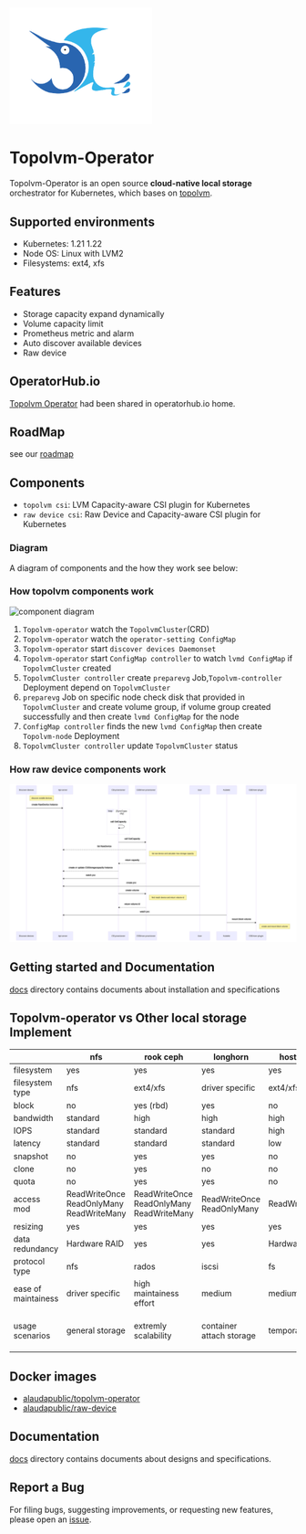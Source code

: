 <img alt="Topolvm-Operator" src="./docs/logo.svg" width="250"/>  

Topolvm-Operator
========

Topolvm-Operator is an open source **cloud-native local storage** orchestrator for Kubernetes, which bases on [topolvm](https://github.com/topolvm/topolvm).

Supported environments
----------------------
- Kubernetes: 1.21 1.22
- Node OS: Linux with LVM2
- Filesystems: ext4, xfs

Features
--------

- Storage capacity expand dynamically
- Volume capacity limit
- Prometheus metric and alarm
- Auto discover available devices
- Raw device

OperatorHub.io
--------
[Topolvm Operator](https://operatorhub.io/operator/topolvm-operator) had been shared in operatorhub.io home.  

RoadMap
-------
see our [roadmap](./ROADMAP.md)

Components
-------
- `topolvm csi`: LVM Capacity-aware CSI plugin for Kubernetes
- `raw device csi`: Raw Device and Capacity-aware CSI plugin for Kubernetes


### Diagram

A diagram of components and the how they work see below:
### How topolvm components work
![component diagram](./diagram.svg)

1. `Topolvm-operator` watch the `TopolvmCluster`(CRD) 
2. `Topolvm-operator` watch the `operator-setting ConfigMap`
3. `Topolvm-operator` start `discover devices Daemonset`
4. `Topolvm-operator` start  `ConfigMap controller` to watch `lvmd ConfigMap` if `TopolvmCluster` created
5. `TopolvmCluster controller` create `preparevg` Job,`Topolvm-controller` Deployment depend on `TopolvmCluster`
6. `preparevg` Job on specific node check disk that provided in `TopolvmCluster` and create volume group, if volume group created successfully and then create `lvmd ConfigMap` for the node
7. `ConfigMap controller` finds the new `lvmd ConfigMap` then create `Topolvm-node` Deployment
8. `TopolvmCluster controller` update `TopolvmCluster` status

### How raw device components work
![component diagram](./raw-devie.svg)



Getting started and Documentation
---------------
[docs](docs/) directory contains documents about installation and specifications


Topolvm-operator vs Other local storage Implement
-------------


|            |         nfs                          |     rook ceph              |           longhorn   |  host path       |  topolvm
| ---------- | ------------------------------|-----------------|-----------------------------------------|----|------------------------|
| filesystem        | yes            | yes                                        | yes                           | yes         | yes
| filesystem type   | nfs       | ext4/xfs                                      | driver specific                 | ext4/xfs        | ext4/xfs                                      |
| block             | no                | yes (rbd)                             | yes                              | no      | yes                                                   |
| bandwidth         | standard    | high                                       | high                               | high      |high                                                     |
| IOPS              |   standard       | standard                             | standard                            | high        | high                                                   |
| latency       | standard      | standard                                       | standard                           | low      | low                                                  |
| snapshot       | no               | yes                              | yes                                       | no          | no                                      |
| clone       | no                   | yes                       | no                                               | no         | no                                           |
| quota       | no                | yes                                      | yes                                    | no      | yes                                                 |
| access mod | ReadWriteOnce ReadOnlyMany ReadWriteMany| ReadWriteOnce ReadOnlyMany ReadWriteMany|  ReadWriteOnce ReadOnlyMany |  ReadWriteOnce|  ReadWriteOnce ReadWriteOncePod
| resizing       | yes            | yes                                       | yes                            | yes          |yes                                               |
|data redundancy |Hardware RAID  | yes | yes| Hardware RAID| Hardware RAID
|protocol type | nfs | rados| iscsi | fs | lvm
|ease of maintainess| driver specific|  high maintainess effort| medium|  medium | ops-free
|usage scenarios| general storage| extremly scalability| container attach storage|     temporary data       |   high performance block device for cloudnative applications

Docker images
------------

- [alaudapublic/topolvm-operator](https://hub.docker.com/r/alaudapublic/topolvm-operator)
- [alaudapublic/raw-device](https://hub.docker.com/r/alaudapublic/raw-device)

Documentation
-------------

[docs](docs/) directory contains documents about designs and specifications.

Report a Bug
----------
For filing bugs, suggesting improvements, or requesting new features, please open an [issue](https://github.com/alauda/topolvm-operator/issues).






